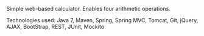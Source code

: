 Simple web-based calculator. Enables four arithmetic operations.

Technologies used: Java 7, Maven, Spring, Spring MVC, Tomcat, Git, jQuery, AJAX, BootStrap, REST, JUnit, Mockito
